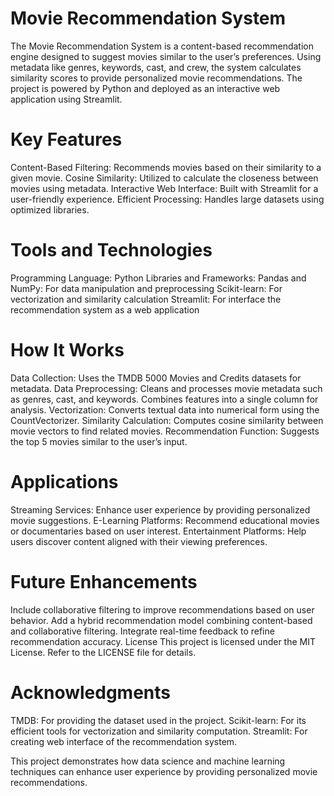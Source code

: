 # Movie Recommendation System
The Movie Recommendation System is a content-based recommendation engine designed to suggest movies similar to the user’s preferences. Using metadata like genres, keywords, cast, and crew, the system calculates similarity scores to provide personalized movie recommendations. The project is powered by Python and deployed as an interactive web application using Streamlit.

# Key Features
Content-Based Filtering: Recommends movies based on their similarity to a given movie.
Cosine Similarity: Utilized to calculate the closeness between movies using metadata.
Interactive Web Interface: Built with Streamlit for a user-friendly experience.
Efficient Processing: Handles large datasets using optimized libraries.

# Tools and Technologies
Programming Language: Python
Libraries and Frameworks:
Pandas and NumPy: For data manipulation and preprocessing
Scikit-learn: For vectorization and similarity calculation
Streamlit: For interface the recommendation system as a web application

# How It Works
Data Collection: Uses the TMDB 5000 Movies and Credits datasets for metadata.
Data Preprocessing:
Cleans and processes movie metadata such as genres, cast, and keywords.
Combines features into a single column for analysis.
Vectorization: Converts textual data into numerical form using the CountVectorizer.
Similarity Calculation: Computes cosine similarity between movie vectors to find related movies.
Recommendation Function: Suggests the top 5 movies similar to the user’s input.

# Applications
Streaming Services: Enhance user experience by providing personalized movie suggestions.
E-Learning Platforms: Recommend educational movies or documentaries based on user interest.
Entertainment Platforms: Help users discover content aligned with their viewing preferences.

# Future Enhancements
Include collaborative filtering to improve recommendations based on user behavior.
Add a hybrid recommendation model combining content-based and collaborative filtering.
Integrate real-time feedback to refine recommendation accuracy.
License
This project is licensed under the MIT License. Refer to the LICENSE file for details.

# Acknowledgments
TMDB: For providing the dataset used in the project.
Scikit-learn: For its efficient tools for vectorization and similarity computation.
Streamlit: For creating web interface of the recommendation system.

This project demonstrates how data science and machine learning techniques can enhance user experience by providing personalized movie recommendations.
